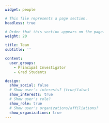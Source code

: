 ```yaml
---
widget: people

# This file represents a page section.
headless: true

# Order that this section appears on the page.
weight: 20

title: Team
subtitle: ''

content:
  user_groups:
    - Principal Investigator
    - Grad Students

design:
  show_social: false
  # Show user's interests? (true/false)
  show_interests: true
  # Show user's role?
  show_role: true
  # Show user's organizations/affiliations?
  show_organizations: true
---
```


